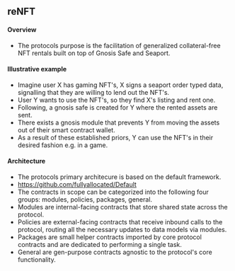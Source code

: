 ## reNFT

#### Overview
- The protocols purpose is the facilitation of generalized collateral-free NFT rentals built on top of Gnosis Safe and Seaport.

#### Illustrative example
- Imagine user X has gaming NFT's, X signs a seaport order typed data, signalling that they are willing to lend out the NFT's.  
- User Y wants to use the NFT's, so they find X's listing and rent one.
- Following, a gnosis safe is created for Y where the rented assets are sent.
- There exists a gnosis module that prevents Y from moving the assets out of their smart contract wallet.
- As a result of these established priors, Y can use the NFT's in their desired fashion e.g. in a game.

#### Architecture
- The protocols primary architecure is based on the default framework.
- https://github.com/fullyallocated/Default
- The contracts in scope can be categorized into the following four groups: modules, policies, packages, general.
- Modules are internal-facing contracts that store shared state across the protocol.
- Policies are external-facing contracts that receive inbound calls to the protocol, routing all the necessary updates to data models via modules.
- Packages are small helper contracts imported by core protocol contracts and are dedicated to performing a single task.
- General are gen-purpose contracts agnostic to the protocol's core functionality. 
